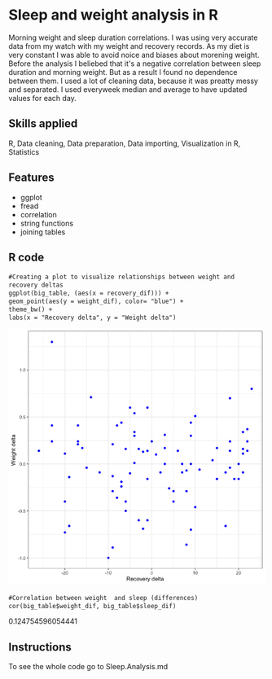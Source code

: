 
# Sleep and weight analysis in R

Morning weight and sleep duration correlations. I was using very accurate data
from my watch with my weight and recovery records. As my diet is very constant I 
was able to avoid noice and biases about morening weight.
Before the analysis I beliebed that it's a negative correlation between sleep duration
and morning weight. But as a result I found no dependence between them.
I used a lot of cleaning data, because it was preatty messy and separated.
I used everyweek median and average to have updated values for each day. 







## Skills applied

R, Data cleaning, Data preparation, Data importing, Visualization in R, Statistics


## Features

- ggplot
- fread
- correlation
- string functions 
- joining tables



## R code
```{r}
#Creating a plot to visualize relationships between weight and recovery deltas
ggplot(big_table, (aes(x = recovery_dif))) + 
geom_point(aes(y = weight_dif), color= "blue") +
theme_bw() +
labs(x = "Recovery delta", y = "Weight delta")

```


![App Screenshot](output_18_0.png)





```{r}
#Correlation between weight  and sleep (differences)
cor(big_table$weight_dif, big_table$sleep_dif)

```
0.124754596054441




## Instructions 

To see the whole code go to Sleep.Analysis.md
    
